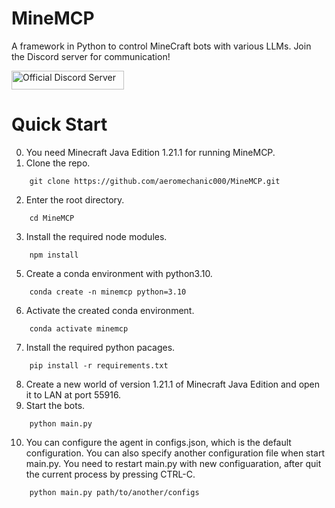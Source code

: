 # MineMCP
A framework in Python to control MineCraft bots with various LLMs. Join the Discord server for communication!   

<a href="https://discord.gg/zAxFt9cZs8"><img src="https://s2.loli.net/2025/04/08/BOwDWH3XiyTAZgb.png" alt="Official Discord Server" width="180" height="30"></a>

# Quick Start
0. You need Minecraft Java Edition 1.21.1 for running MineMCP. 
1. Clone the repo.
```
    git clone https://github.com/aeromechanic000/MineMCP.git
```
2. Enter the root directory.
```
    cd MineMCP
```
3. Install the required node modules.
```
    npm install 
```
5. Create a conda environment with python3.10.
```
    conda create -n minemcp python=3.10
```
6. Activate the created conda environment. 
```
    conda activate minemcp
```
7. Install the required python pacages. 
```
    pip install -r requirements.txt
```
8. Create a new world of version 1.21.1 of Minecraft Java Edition and open it to LAN at port 55916.
9. Start the bots. 
```
    python main.py
```
10. You can configure the agent in configs.json, which is the default configuration. You can also specify another configuration file when start main.py. You need to restart main.py with new configuaration, after quit the current process by pressing CTRL-C.
```
    python main.py path/to/another/configs
```
